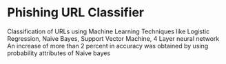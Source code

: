 # Phishing URL Classifier
 Classification of URLs using Machine Learning Techniques like Logistic Regression, Naive Bayes, Support Vector Machine, 4 Layer neural network An increase of more than 2 percent in accuracy was obtained by using probability attributes of Naive bayes
